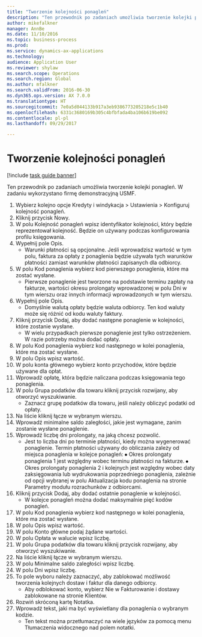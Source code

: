 ```yaml
--- 
title: "Tworzenie kolejności ponagleń"
description: "Ten przewodnik po zadaniach umożliwia tworzenie kolejki ponagleń."
author: mikefalkner
manager: AnnBe
ms.date: 11/10/2016
ms.topic: business-process
ms.prod: 
ms.service: dynamics-ax-applications
ms.technology: 
audience: Application User
ms.reviewer: shylaw
ms.search.scope: Operations
ms.search.region: Global
ms.author: mfalkner
ms.search.validFrom: 2016-06-30
ms.dyn365.ops.version: AX 7.0.0
ms.translationtype: HT
ms.sourcegitcommit: 7e0a5d044133b917a3eb9386773205218e5c1b40
ms.openlocfilehash: 6331c3680169b305c4bfbfada4ba106b619be092
ms.contentlocale: pl-pl
ms.lasthandoff: 09/29/2017

---
```

# <a name="create-a-collection-letter-sequence"></a>Tworzenie kolejności ponagleń

[!include [task guide banner](../../includes/task-guide-banner.md)]

Ten przewodnik po zadaniach umożliwia tworzenie kolejki ponagleń. W zadaniu wykorzystano firmę demonstracyjną USMF.

1. Wybierz kolejno opcje Kredyty i windykacja > Ustawienia > Konfiguruj kolejność ponagleń.
2. Kliknij przycisk Nowy.
3. W polu Kolejność ponagleń wpisz identyfikator kolejności, który będzie reprezentował kolejność. Będzie on używany podczas konfigurowania profilu księgowania.
4. Wypełnij pole Opis.
    * Warunki płatności są opcjonalne. Jeśli wprowadzisz wartość w tym polu, faktura za opłaty z ponaglenia będzie używała tych warunków płatności zamiast warunków płatności zapisanych dla odbiorcy.  
5. W polu Kod ponaglenia wybierz kod pierwszego ponaglenia, które ma zostać wysłane.
    * Pierwsze ponaglenie jest tworzone na podstawie terminu zapłaty na fakturze, wartości okresu prolongaty wprowadzonej w polu Dni w tym wierszu oraz innych informacji wprowadzonych w tym wierszu.  
6. Wypełnij pole Opis.
    * Domyślnie walutą opłaty będzie waluta odbiorcy. Ten kod waluty może się różnić od kodu waluty faktury.  
7. Kliknij przycisk Dodaj, aby dodać następne ponaglenie w kolejności, które zostanie wysłane.
    * W wielu przypadkach pierwsze ponaglenie jest tylko ostrzeżeniem. W razie potrzeby można dodać opłaty.  
8. W polu Kod ponaglenia wybierz kod następnego w kolei ponaglenia, które ma zostać wysłane.
9. W polu Opis wpisz wartość.
10. W polu konta głównego wybierz konto przychodów, które będzie używane dla opłat.
11. Wprowadź opłatę, która będzie naliczana podczas księgowania tego ponaglenia.
12. W polu Grupa podatków dla towaru kliknij przycisk rozwijany, aby otworzyć wyszukiwanie.
    * Zaznacz grupę podatków dla towaru, jeśli należy obliczyć podatki od opłaty.  
13. Na liście kliknij łącze w wybranym wierszu.
14. Wprowadź minimalne saldo zaległości, jakie jest wymagane, zanim zostanie wysłane ponaglenie.
15. Wprowadź liczbę dni prolongaty, na jaką chcesz pozwolić.
    * Jest to liczba dni po terminie płatności, kiedy można wygenerować ponaglenie. Termin płatności używany do obliczania zależy od miejsca ponaglenia w kolejce ponagleń:   ⦁    Okres prolongaty ponaglenia 1 jest względny wobec terminu płatności na fakturze.  ⦁ Okres prolongaty ponaglenia 2 i kolejnych jest względny wobec daty zaksięgowania lub wydrukowania poprzedniego ponaglenia, zależnie od opcji wybranej w polu Aktualizacja kodu ponaglenia na stronie Parametry modułu rozrachunków z odbiorcami.  
16. Kliknij przycisk Dodaj, aby dodać ostatnie ponaglenie w kolejności.
    * W kolejce ponagleń można dodać maksymalnie pięć kodów ponagleń.  
17. W polu Kod ponaglenia wybierz kod następnego w kolei ponaglenia, które ma zostać wysłane.
18. W polu Opis wpisz wartość.
19. W polu Konto główne podaj żądane wartości.
20. W polu Opłata w walucie wpisz liczbę.
21. W polu Grupa podatków dla towaru kliknij przycisk rozwijany, aby otworzyć wyszukiwanie.
22. Na liście kliknij łącze w wybranym wierszu.
23. W polu Minimalne saldo zaległości wpisz liczbę.
24. W polu Dni wpisz liczbę.
25. To pole wyboru należy zaznaczyć, aby zablokować możliwość tworzenia kolejnych dostaw i faktur dla danego odbiorcy.
    * Aby odblokować konto, wybierz Nie w Fakturowanie i dostawy zablokowane na stronie Klientów.  
26. Rozwiń skróconą kartę Notatka.
27. Wprowadź tekst, jaki ma być wyświetlany dla ponaglenia o wybranym kodzie.
    * Ten tekst można przetłumaczyć na wiele języków za pomocą menu Tłumaczenia widocznego nad polem notatki.  


